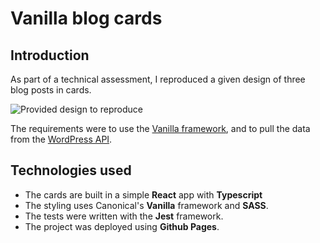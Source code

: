 # Vanilla blog cards

## Introduction

As part of a technical assessment, I reproduced a given design of three blog posts in cards.

![Provided design to reproduce](/public/design.jpg "Design to reproduce")

The requirements were to use the [Vanilla framework](vanillaframework.io/docs), and to pull the data from the [WordPress API](https://people.canonical.com/~anthonydillon/wp-json/wp/v2/posts.json).

## Technologies used

- The cards are built in a simple **React** app with **Typescript**
- The styling uses Canonical's **Vanilla** framework and **SASS**.
- The tests were written with the **Jest** framework.
- The project was deployed using **Github Pages**.
